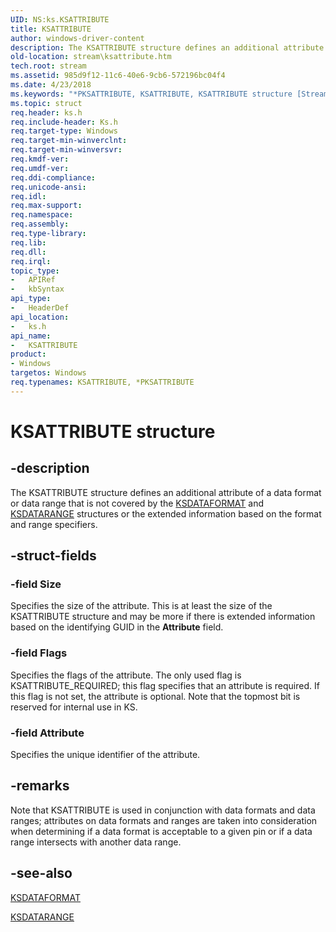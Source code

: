 ```yaml
---
UID: NS:ks.KSATTRIBUTE
title: KSATTRIBUTE
author: windows-driver-content
description: The KSATTRIBUTE structure defines an additional attribute of a data format or data range that is not covered by the KSDATAFORMAT and KSDATARANGE structures or the extended information based on the format and range specifiers.
old-location: stream\ksattribute.htm
tech.root: stream
ms.assetid: 985d9f12-11c6-40e6-9cb6-572196bc04f4
ms.date: 4/23/2018
ms.keywords: "*PKSATTRIBUTE, KSATTRIBUTE, KSATTRIBUTE structure [Streaming Media Devices], PKSATTRIBUTE, PKSATTRIBUTE structure pointer [Streaming Media Devices], ks-struct_02cb064e-813f-4d67-8cf3-a33e05af7421.xml, ks/KSATTRIBUTE, ks/PKSATTRIBUTE, stream.ksattribute"
ms.topic: struct
req.header: ks.h
req.include-header: Ks.h
req.target-type: Windows
req.target-min-winverclnt: 
req.target-min-winversvr: 
req.kmdf-ver: 
req.umdf-ver: 
req.ddi-compliance: 
req.unicode-ansi: 
req.idl: 
req.max-support: 
req.namespace: 
req.assembly: 
req.type-library: 
req.lib: 
req.dll: 
req.irql: 
topic_type:
-	APIRef
-	kbSyntax
api_type:
-	HeaderDef
api_location:
-	ks.h
api_name:
-	KSATTRIBUTE
product:
- Windows
targetos: Windows
req.typenames: KSATTRIBUTE, *PKSATTRIBUTE
---
```


# KSATTRIBUTE structure


## -description


The KSATTRIBUTE structure defines an additional attribute of a data format or data range that is not covered by the <a href="https://msdn.microsoft.com/library/windows/hardware/ff561656">KSDATAFORMAT</a> and <a href="https://msdn.microsoft.com/library/windows/hardware/ff561658">KSDATARANGE</a> structures or the extended information based on the format and range specifiers.


## -struct-fields




### -field Size

Specifies the size of the attribute. This is at least the size of the KSATTRIBUTE structure and may be more if there is extended information based on the identifying GUID in the <b>Attribute</b> field.


### -field Flags

Specifies the flags of the attribute. The only used flag is KSATTRIBUTE_REQUIRED; this flag specifies that an attribute is required. If this flag is not set, the attribute is optional. Note that the topmost bit is reserved for internal use in KS.


### -field Attribute

Specifies the unique identifier of the attribute.


## -remarks



Note that KSATTRIBUTE is used in conjunction with data formats and data ranges; attributes on data formats and ranges are taken into consideration when determining if a data format is acceptable to a given pin or if a data range intersects with another data range.




## -see-also




<a href="https://msdn.microsoft.com/library/windows/hardware/ff561656">KSDATAFORMAT</a>



<a href="https://msdn.microsoft.com/library/windows/hardware/ff561658">KSDATARANGE</a>
 

 

